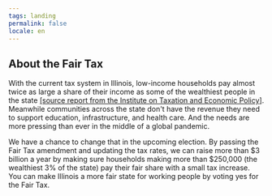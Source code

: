 ```yaml
---
tags: landing
permalink: false
locale: en
---
```


## About the Fair Tax

With the current tax system in Illinois, low-income households pay almost twice as large a share of their income as some of the wealthiest people in the state [\[source<span class="visually-hidden"> report from the Institute on Taxation and Economic Policy</span>\]](https://itep.sfo2.digitaloceanspaces.com/whopays-ITEP-2018.pdf). Meanwhile communities across the state don't have the revenue they need to support education, infrastructure, and health care. And the needs are more pressing than ever in the middle of a global pandemic.

We have a chance to change that in the upcoming election. By passing the Fair Tax amendment and updating the tax rates, we can raise more than \$3 billion a year by making sure households making more than \$250,000 (the wealthiest 3% of the state) pay their fair share with a small tax increase. You can make Illinois a more fair state for working people by voting yes for the Fair Tax.
